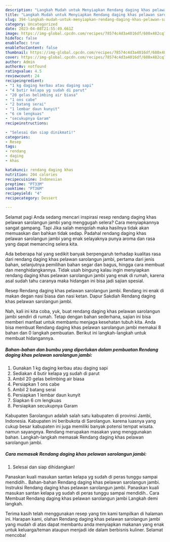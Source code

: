 ```yaml
---
description: "Langkah Mudah untuk Menyiapkan Rendang daging khas pelawan sarolangun jambi Menu Buat lebaran"
title: "Langkah Mudah untuk Menyiapkan Rendang daging khas pelawan sarolangun jambi Menu Buat lebaran"
slug: 394-langkah-mudah-untuk-menyiapkan-rendang-daging-khas-pelawan-sarolangun-jambi-menu-buat-lebaran
category: Uncategorized
date: 2023-04-08T21:55:49.661Z
image: https://img-global.cpcdn.com/recipes/78574c4d3a4016df/680x482cq70/rendang-daging-khas-pelawan-sarolangun-jambi-foto-resep-utama.jpg
hideToc: false
enableToc: true
enableTocContent: false
thumbnail: https://img-global.cpcdn.com/recipes/78574c4d3a4016df/680x482cq70/rendang-daging-khas-pelawan-sarolangun-jambi-foto-resep-utama.jpg
cover: https://img-global.cpcdn.com/recipes/78574c4d3a4016df/680x482cq70/rendang-daging-khas-pelawan-sarolangun-jambi-foto-resep-utama.jpg
author: Admin
authorAv: notfound
ratingvalue: 4.5
reviewcount: 24
recipeingredient:
- "1 kg daging kerbau atau daging sapi"
- "4 butir kelapa yg sudah di parut"
- "20 gelas belimbing air biasa"
- "1 ons cabe"
- "2 batang serai"
- "1 lembar daun kunyit"
- "6 cm lengkuas"
- "secukupnya Garam"
recipeinstructions:

- "Selesai dan siap dinikmati!"
categories:
- Resep
tags:
- rendang
- daging
- khas

katakunci: rendang daging khas 
nutrition: 204 calories
recipecuisine: Indonesian
preptime: "PT33M"
cooktime: "PT36M"
recipeyield: "4"
recipecategory: Dessert

---
```



Selamat pagi Anda sedang mencari inspirasi resep rendang daging khas pelawan sarolangun jambi yang menggugah selera? Cara menyiapkannya sangat gampang. Tapi Jika salah mengolah maka hasilnya tidak akan memuaskan dan bahkan tidak sedap. Padahal rendang daging khas pelawan sarolangun jambi yang enak selayaknya punya aroma dan rasa yang dapat memancing selera kita.


Ada beberapa hal yang sedikit banyak berpengaruh terhadap kualitas rasa dari rendang daging khas pelawan sarolangun jambi, pertama dari jenis bahan, selanjutnya pemilihan bahan segar dan bagus, hingga cara membuat dan menghidangkannya. Tidak usah bingung kalau ingin menyiapkan rendang daging khas pelawan sarolangun jambi yang enak di rumah, karena asal sudah tahu caranya maka hidangan ini bisa jadi sajian spesial.

Resep Rendang daging khas pelawan sarolangun jambi. Rendang ini enak di makan degan nasi biasa dan nasi ketan. Dapur Sakdiah Rendang daging khas pelawan sarolangun jambi.


Nah, kali ini kita coba, yuk, buat rendang daging khas pelawan sarolangun jambi sendiri di rumah. Tetap dengan bahan sederhana, sajian ini bisa memberi manfaat untuk membantu menjaga kesehatan tubuh kita. Anda bisa membuat Rendang daging khas pelawan sarolangun jambi memakai 8 bahan dan 0 langkah pembuatan. Berikut ini langkah-langkah untuk membuat hidangannya.

<!--inarticleads1-->

##### Bahan-bahan dan bumbu yang diperlukan dalam pembuatan Rendang daging khas pelawan sarolangun jambi:

1. Gunakan 1 kg daging kerbau atau daging sapi
1. Sediakan 4 butir kelapa yg sudah di parut
1. Ambil 20 gelas belimbing air biasa
1. Persiapkan 1 ons cabe
1. Ambil 2 batang serai
1. Persiapkan 1 lembar daun kunyit
1. Siapkan 6 cm lengkuas
1. Persiapkan secukupnya Garam


Kabupaten Sarolangun adalah salah satu kabupaten di provinsi Jambi, Indonesia. Kabupaten ini beribukota di Sarolangun. karena luasnya yang cukup besar kabupaten ini juga memiliki banyak potensi tempat wisata. namun sayangnya. Rendang merupakan masakan yang menggunakan bahan. Langkah-langkah memasak Rendang daging khas pelawan sarolangun jambi. 

<!--inarticleads2-->

##### Cara memasak Rendang daging khas pelawan sarolangun jambi:


1. Selesai dan siap dihidangkan!

Panaskan kuali masukan santan kelapa yg sudah di peras tunggu sampai mendidih.. Bahan-bahan Rendang daging khas pelawan sarolangun jambi. Instruksi Rendang daging khas pelawan sarolangun jambi. Panaskan kuali masukan santan kelapa yg sudah di peras tunggu sampai mendidih.. Cara Membuat Rendang daging khas pelawan sarolangun jambi Langkah demi langkah. 

Terima kasih telah menggunakan resep yang tim kami tampilkan di halaman ini. Harapan kami, olahan Rendang daging khas pelawan sarolangun jambi yang mudah di atas dapat membantu anda menyiapkan makanan yang enak untuk keluarga/teman ataupun menjadi ide dalam berbisnis kuliner. Selamat mencoba!
